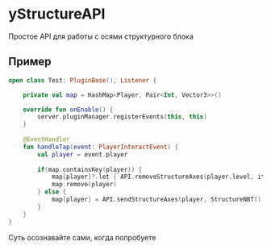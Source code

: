 # yStructureAPI
Простое API для работы с осями структурного блока
## Пример
```kotlin
open class Test: PluginBase(), Listener {

    private val map = HashMap<Player, Pair<Int, Vector3>>()

    override fun onEnable() {
        server.pluginManager.registerEvents(this, this)
    }   
    
    @EventHandler
    fun handleTap(event: PlayerInteractEvent) {
        val player = event.player
    
        if(map.containsKey(player)) {
            map[player]?.let { API.removeStructureAxes(player.level, it) }
            map.remove(player)
        } else {
            map[player] = API.sendStructureAxes(player, StructureNBT().setPosition(event.block).setSize(Vector3(10.0, 1.0, 5.0)))
        }
    }
}
```
Суть осознавайте сами, когда попробуете
